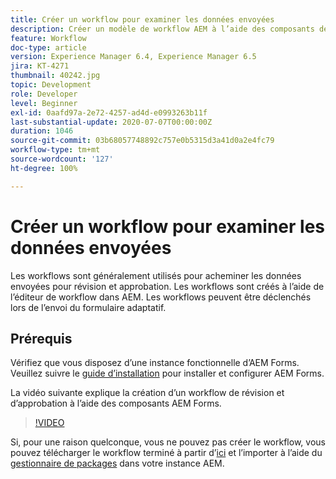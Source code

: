 ```yaml
---
title: Créer un workflow pour examiner les données envoyées
description: Créer un modèle de workflow AEM à l’aide des composants de workflow AEM Forms pour examiner les données envoyées.
feature: Workflow
doc-type: article
version: Experience Manager 6.4, Experience Manager 6.5
jira: KT-4271
thumbnail: 40242.jpg
topic: Development
role: Developer
level: Beginner
exl-id: 0aafd97a-2e72-4257-ad4d-e0993263b11f
last-substantial-update: 2020-07-07T00:00:00Z
duration: 1046
source-git-commit: 03b68057748892c757e0b5315d3a41d0a2e4fc79
workflow-type: tm+mt
source-wordcount: '127'
ht-degree: 100%

---
```


# Créer un workflow pour examiner les données envoyées

Les workflows sont généralement utilisés pour acheminer les données envoyées pour révision et approbation. Les workflows sont créés à l’aide de l’éditeur de workflow dans AEM. Les workflows peuvent être déclenchés lors de l’envoi du formulaire adaptatif.

## Prérequis

Vérifiez que vous disposez d’une instance fonctionnelle d’AEM Forms. Veuillez suivre le [guide d’installation](https://experienceleague.adobe.com/docs/experience-manager-65/forms/install-aem-forms/osgi-installation/installing-configuring-aem-forms-osgi.html?lang=fr) pour installer et configurer AEM Forms.

La vidéo suivante explique la création d’un workflow de révision et d’approbation à l’aide des composants AEM Forms.
>[!VIDEO](https://video.tv.adobe.com/v/40242?quality=12&learn=on)


Si, pour une raison quelconque, vous ne pouvez pas créer le workflow, vous pouvez télécharger le workflow terminé à partir d’[ici](assets/review-submitted-data-workflow.zip) et l’importer à l’aide du [gestionnaire de packages](http://localhost:4502/crx/packmgr/index.jsp) dans votre instance AEM.
